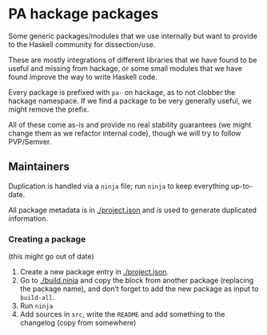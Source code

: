 # PA hackage packages

Some generic packages/modules that we use internally but want to provide to the Haskell community for dissection/use.

These are mostly integrations of different libraries that we have found to be useful and missing from hackage, or some small modules that we have found improve the way to write Haskell code.

Every package is prefixed with `pa-` on hackage, as to not clobber the hackage namespace. If we find a package to be very generally useful, we might remove the prefix.

All of these come as-is and provide no real stability guarantees (we might change them as we refactor internal code), though we will try to follow PVP/Semver.

## Maintainers

Duplication is handled via a `ninja` file; run `ninja` to keep everything up-to-date.

All package metadata is in [./project.json](./project.json) and is used to generate duplicated information.

### Creating a package

(this might go out of date)

1. Create a new package entry in [./project.json](./project.json).
2. Go to [./build.ninja](./build.ninja) and copy the block from another package (replacing the package name), and don’t forget to add the new package as input to `build-all`.
3. Run `ninja`
4. Add sources in `src`, write the `README` and add something to the changelog (copy from somewhere)
